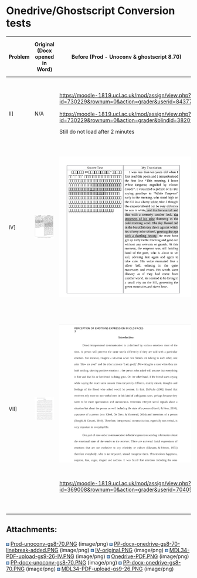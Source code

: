 # Onedrive/Ghostscript Conversion tests

<table>
<thead>
<tr class="header">
<th>Problem</th>
<th>Original (Docx opened in Word)</th>
<th>Before (Prod - Unoconv &amp; ghostscript 8.70)</th>
<th>After (Pre-Prod - Onedrive for Business &amp; Ghostscript 8.70)</th>
<th>Further (PDF from OfB upload &amp; Ghostscript 9.26)</th>
<th>Conclusion................</th>
</tr>
</thead>
<tbody>
<tr class="odd">
<td>II]</td>
<td>N/A</td>
<td><p><a href="https://moodle-1819.ucl.ac.uk/mod/assign/view.php?id=730229&amp;rownum=0&amp;action=grader&amp;userid=84377" class="uri">https://moodle-1819.ucl.ac.uk/mod/assign/view.php?id=730229&amp;rownum=0&amp;action=grader&amp;userid=84377</a><br />
<br />
<a href="https://moodle-1819.ucl.ac.uk/mod/assign/view.php?id=730229&amp;rownum=0&amp;action=grader&amp;blindid=38209" class="uri">https://moodle-1819.ucl.ac.uk/mod/assign/view.php?id=730229&amp;rownum=0&amp;action=grader&amp;blindid=38209</a></p>
<p>Still do not load after 2 minutes</p></td>
<td><p><br />
<a href="https://moodle-1819.ucl.ac.uk/mod/assign/view.php?id=730229&amp;rownum=0&amp;action=grader&amp;userid=84377">https://moodle-1819-pp.ucl.ac.uk/mod/assign/view.php?id=730229&amp;rownum=0&amp;action=grader&amp;userid=84377</a><br />
<br />
<a href="https://moodle-1819.ucl.ac.uk/mod/assign/view.php?id=730229&amp;rownum=0&amp;action=grader&amp;blindid=38209">https://moodle-1819-pp.ucl.ac.uk/mod/assign/view.php?id=730229&amp;rownum=0&amp;action=grader&amp;blindid=38209</a></p>
<p>Load accurately within 5-10 seconds</p></td>
<td>N/A</td>
<td>Onedrive resolves this issue</td>
</tr>
<tr class="even">
<td>IV]</td>
<td><div class="content-wrapper">
<p><img src="attachments/112338346/112338426.png" /></p>
</div></td>
<td><div class="content-wrapper">
<p><img src="attachments/112338346/112338413.png" /></p>
</div></td>
<td><div class="content-wrapper">
<p><img src="attachments/112338346/112338414.png" /></p>
</div></td>
<td><div class="content-wrapper">
<p><img src="attachments/112338346/112338427.png" /></p>
</div></td>
<td><p>Switching to the Onedrive converter resolves the asian character sets issue.</p>
<p><br />
</p>
<p>Ghostscript 9.26 rendering fidelity is lower than 8.70 for this document</p></td>
</tr>
<tr class="odd">
<td>VII]</td>
<td><div class="content-wrapper">
<p><img src="attachments/112338346/112338429.png" /></p>
</div></td>
<td><div class="content-wrapper">
<p><img src="attachments/112338346/112338430.png" /></p>
<p><br />
</p>
<p><a href="https://moodle-1819.ucl.ac.uk/mod/assign/view.php?id=369008&amp;rownum=0&amp;action=grader&amp;userid=70405" class="uri">https://moodle-1819.ucl.ac.uk/mod/assign/view.php?id=369008&amp;rownum=0&amp;action=grader&amp;userid=70405</a></p>
</div></td>
<td><div class="content-wrapper">
<p><img src="attachments/112338346/112338431.png" /></p>
<p><br />
</p>
<p><br />
</p>
<p><a href="https://moodle-1819-pp.ucl.ac.uk/mod/assign/view.php?id=369008&amp;rownum=0&amp;action=grader&amp;blindid=281019" class="uri">https://moodle-1819-pp.ucl.ac.uk/mod/assign/view.php?id=369008&amp;rownum=0&amp;action=grader&amp;blindid=281019</a></p>
</div></td>
<td><div class="content-wrapper">
<p><img src="attachments/112338346/112338432.png" /></p>
</div></td>
<td>Onedrive rendering of the formatting is much better than unoconv but Ghostscript 8.70 renders document poorly. This is much improved in 9.26 but the fidelity is not perfect either (see 4th line)</td>
</tr>
</tbody>
</table>

## Attachments:

<img src="images/icons/bullet_blue.gif" width="8" height="8" /> [Prod-unoconv-gs8-70.PNG](attachments/112338346/112338413.png) (image/png)
<img src="images/icons/bullet_blue.gif" width="8" height="8" /> [PP-docx-onedrive-gs8-70-linebreak-added.PNG](attachments/112338346/112338414.png) (image/png)
<img src="images/icons/bullet_blue.gif" width="8" height="8" /> [IV-original.PNG](attachments/112338346/112338426.png) (image/png)
<img src="images/icons/bullet_blue.gif" width="8" height="8" /> [MDL34-PDF-upload-gs9-26-IV.PNG](attachments/112338346/112338427.png) (image/png)
<img src="images/icons/bullet_blue.gif" width="8" height="8" /> [Onedrive-PDF.PNG](attachments/112338346/112338429.png) (image/png)
<img src="images/icons/bullet_blue.gif" width="8" height="8" /> [PP-docx-unoconv-gs8-70.PNG](attachments/112338346/112338430.png) (image/png)
<img src="images/icons/bullet_blue.gif" width="8" height="8" /> [PP-docx-onedrive-gs8-70.PNG](attachments/112338346/112338431.png) (image/png)
<img src="images/icons/bullet_blue.gif" width="8" height="8" /> [MDL34-PDF-upload-gs9-26.PNG](attachments/112338346/112338432.png) (image/png)

